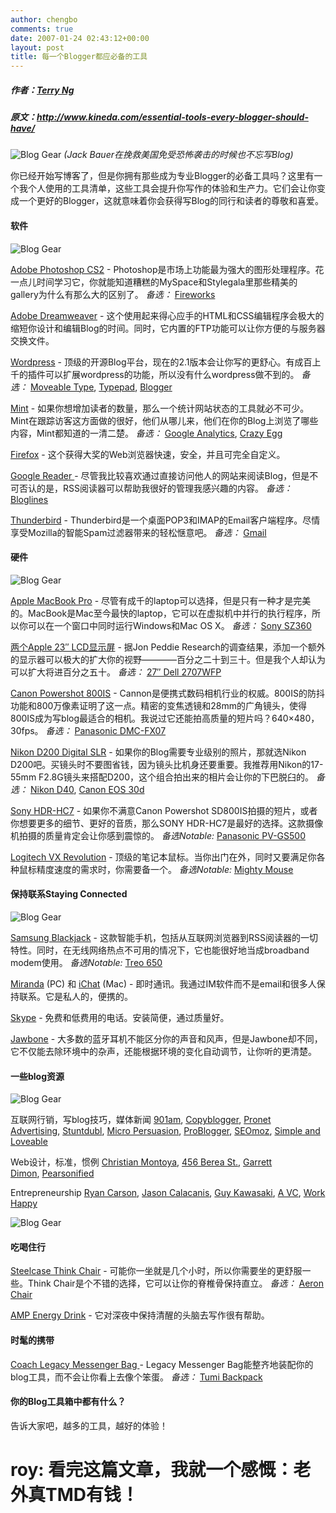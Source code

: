 ```yaml
---
author: chengbo
comments: true
date: 2007-01-24 02:43:12+00:00
layout: post
title: 每一个Blogger都应必备的工具
---
```


##### 作者：[Terry Ng](http://www.kineda.com/about/)

##### 原文：http://www.kineda.com/essential-tools-every-blogger-should-have/

![Blog Gear](http://www.kineda.com/photos/gear/bloggear.jpg)
_(Jack Bauer在挽救美国免受恐怖袭击的时候也不忘写Blog)_

你已经开始写博客了，但是你拥有那些成为专业Blogger的必备工具吗？这里有一个我个人使用的工具清单，这些工具会提升你写作的体验和生产力。它们会让你变成一个更好的Blogger，这就意味着你会获得写Blog的同行和读者的尊敬和喜爱。

#### 软件

![Blog Gear](http://www.kineda.com/photos/gear/bloggear2.jpg)

[Adobe Photoshop CS2](http://www.adobe.com/products/photoshop/) - Photoshop是市场上功能最为强大的图形处理程序。花一点儿时间学习它，你就能知道糟糕的MySpace和Stylegala里那些精美的gallery为什么有那么大的区别了。
_备选：_ [Fireworks](http://www.adobe.com/products/fireworks/)

[Adobe Dreamweaver](http://www.adobe.com/products/dreamweaver/) - 这个使用起来得心应手的HTML和CSS编辑程序会极大的缩短你设计和编辑Blog的时间。同时，它内置的FTP功能可以让你方便的与服务器交换文件。

[Wordpress](http://www.wordpress.org/) - 顶级的开源Blog平台，现在的2.1版本会让你写的更舒心。有成百上千的插件可以扩展wordpress的功能，所以没有什么wordpress做不到的。
_备选：_ [Moveable Type](http://www.movabletype.org/), [Typepad](http://www.typepad.com/), [Blogger](http://www.blogger.com/)

[Mint](http://www.haveamint.com/) - 如果你想增加读者的数量，那么一个统计网站状态的工具就必不可少。Mint在跟踪访客这方面做的很好，他们从哪儿来，他们在你的Blog上浏览了哪些内容，Mint都知道的一清二楚。
_备选：_ [Google Analytics](http://www.google.com/analytics/), [Crazy Egg](http://www.crazyegg.com/)

[Firefox](http://www.mozilla.org/) - 这个获得大奖的Web浏览器快速，安全，并且可完全自定义。

[Google Reader ](http://reader.google.com/)- 尽管我比较喜欢通过直接访问他人的网站来阅读Blog，但是不可否认的是，RSS阅读器可以帮助我很好的管理我感兴趣的内容。
_备选：_ [Bloglines](http://www.bloglines.com/)

[Thunderbird](http://www.mozilla.com/en-US/thunderbird/) - Thunderbird是一个桌面POP3和IMAP的Email客户端程序。尽情享受Mozilla的智能Spam过滤器带来的轻松惬意吧。
_备选：_ [Gmail](http://gmail.google.com/)

#### 硬件

![Blog Gear](http://www.kineda.com/photos/gear/bloggear5.jpg)

[Apple MacBook Pro](http://www.apple.com/macbookpro/) - 尽管有成千的laptop可以选择，但是只有一种才是完美的。MacBook是Mac至今最快的laptop，它可以在虚拟机中并行的执行程序，所以你可以在一个窗口中同时运行Windows和Mac OS X。
_备选：_ [Sony SZ360](http://www.sonystyle.com/is-bin/INTERSHOP.enfinity/eCS/Store/en/-/USD/SY_DisplayProductInformation-Start;sid=-Pp3rcuDulB2NI43lo19poSMFMexjXgZY54=?CategoryName=cpu_VAIONotebookComputers_SZSeries&ProductSKU=VGNSZ360P%2fC&INT=sstyle-SonyStyleRoot-homefeature-VGNSZ360P%2fC)

[两个Apple 23″ LCD显示屏](http://www.apple.com/displays/) - 据Jon Peddie Research的调查结果，添加一个额外的显示器可以极大的扩大你的视野————百分之二十到三十。但是我个人却认为可以扩大将进百分之五十。
_备选：_ [27″ Dell 2707WFP](http://accessories.us.dell.com/sna/productdetail.aspx?c=us&l=en&s=bsd&cs=04&sku=222-7315)

[Canon Powershot 800IS](http://www.dpreview.com/reviews/canonsd800is/) - Cannon是便携式数码相机行业的权威。800IS的防抖功能和800万像素证明了这一点。精密的变焦透镜和28mm的广角镜头，使得800IS成为写blog最适合的相机。我说过它还能拍高质量的短片吗？640×480，30fps。
_备选：_ [Panasonic DMC-FX07](http://www.dpreview.com/reviews/specs/Panasonic/panasonic_dmcfx07.asp)

[Nikon D200 Digital SLR](http://www.dpreview.com/reviews/nikond200/) - 如果你的Blog需要专业级别的照片，那就选Nikon D200吧。买镜头时不要图省钱，因为镜头比机身还要重要。我推荐用Nikon的17-55mm F2.8G镜头来搭配D200，这个组合拍出来的相片会让你的下巴脱臼的。
_备选：_ [Nikon D40](http://www.dpreview.com/reviews/nikond40/), [Canon EOS 30d](http://www.dpreview.com/reviews/specs/Canon/canon_eos30d.asp)

[Sony HDR-HC7](http://www.sonystyle.com/is-bin/INTERSHOP.enfinity/eCS/Store/en/-/USD/SY_DisplayProductInformation-Start?ProductSKU=HDRHC7&Dept=cameras&CategoryName=dcc_DICamcorders_HighDefinitionVideo) - 如果你不满意Canon Powershot SD800IS拍摄的短片，或者你想要更多的细节、更好的音质，那么SONY HDR-HC7是最好的选择。这款摄像机拍摄的质量肯定会让你感到震惊的。
_备选Notable:_ [Panasonic PV-GS500](http://www.camcorderinfo.com/content/Panasonic-PV-GS500-First-Impressions-Camcorder--Review.htm)

[Logitech VX Revolution](http://www.logitech.com/index.cfm/products/details/MY/EN,CRID=2146,CONTENTID=12140) - 顶级的笔记本鼠标。当你出门在外，同时又要满足你各种鼠标精度速度的需求时，你需要备一个。
_备选Notable:_ [Mighty Mouse](http://www.apple.com/mightymouse/)

#### 保持联系Staying Connected

![Blog Gear](http://www.kineda.com/photos/gear/bloggear4.jpg)

[Samsung Blackjack](http://www.samsungblackjack.com/) - 这款智能手机，包括从互联网浏览器到RSS阅读器的一切特性。同时，在无线网络热点不可用的情况下，它也能很好地当成broadband modem使用。
_备选Notable:_ [Treo 650](http://www.palm.com/us/products/smartphones/treo650/)

[Miranda](http://www.miranda-im.org/) (PC) 和 [iChat](http://www.apple.com/macosx/features/ichat/) (Mac) - 即时通讯。我通过IM软件而不是email和很多人保持联系。它是私人的，便携的。

[Skype](http://www.skype.com/) - 免费和低费用的电话。安装简便，通过质量好。

[Jawbone](http://www.jawbone.com/) - 大多数的蓝牙耳机不能区分你的声音和风声，但是Jawbone却不同，它不仅能去除环境中的杂声，还能根据环境的变化自动调节，让你听的更清楚。

#### 一些blog资源

![Blog Gear](http://www.kineda.com/photos/gear/bloggear6.jpg)

互联网行销，写blog技巧，媒体新闻
[901am](http://www.901am.com/), [Copyblogger](http://www.copyblogger.com/), [Pronet Advertising](http://www.pronetadvertising.com/), [Stuntdubl](http://www.stuntdubl.com/), [Micro Persuasion](http://www.micropersuasion.com/), [ProBlogger](http://www.problogger.net/), [SEOmoz](http://www.seomoz.org/blog.php), [Simple and Loveable](http://www.simpleandloveable.com/)

Web设计，标准，惯例
[Christian Montoya](http://www.christianmontoya.com/), [456 Berea St.](http://www.456bereastreet.com/), [Garrett Dimon](http://garrettdimon.com/), [Pearsonified](http://www.pearsonified.com/)

Entrepreneurship
[Ryan Carson](http://www.carsonified.com/), [Jason Calacanis](http://www.calacanis.com/), [Guy Kawasaki](http://blog.guykawasaki.com/), [A VC](http://avc.blogs.com/), [Work Happy](http://www.workhappy.net/)

![Blog Gear](http://www.kineda.com/photos/gear/bloggear1.jpg)

#### 吃喝住行

[Steelcase Think Chair](http://www.steelcase.com/na/think_products.aspx?f=11845) - 可能你一坐就是几个小时，所以你需要坐的更舒服一些。Think Chair是个不错的选择，它可以让你的脊椎骨保持直立。
_备选：_ [Aeron Chair](http://www.hermanmiller.com/aeron/)

[AMP Energy Drink](http://www.ampenergy.com/) - 它对深夜中保持清醒的头脑去写作很有帮助。

#### 时髦的携带

[Coach Legacy Messenger Bag ](http://www.coach.com/)- Legacy Messenger Bag能整齐地装配你的blog工具，而不会让你看上去像个笨蛋。
_备选：_ [Tumi Backpack](http://www.tumi.com/backpacks_messengers/backpacks/category_search/computer_backpack/product_detail/index.cfm?modelid=75730)

#### 你的Blog工具箱中都有什么？

告诉大家吧，越多的工具，越好的体验！

# roy: 看完这篇文章，我就一个感慨：老外真TMD有钱！
